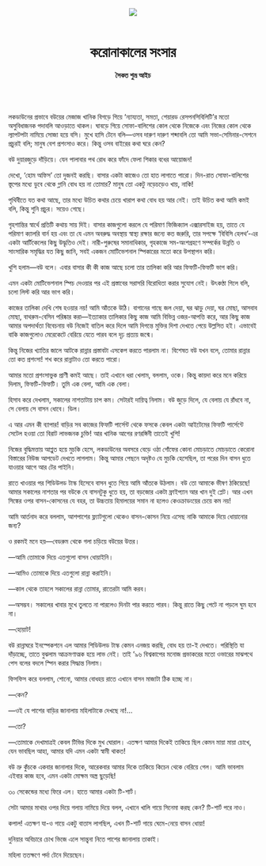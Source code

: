<div align=center>
<img src=https://images.prothomalo.com/prothomalo-bangla/2021-01/1d75151c-eff9-4e9f-ac28-aebc4618d00f/palo_bangla_og.png />
<br><br>
<h1>করোনাকালের সংসার</h1> 
<h4>সৈকত শুভ্র আইচ</h4>
<br><br>
</div>

লকডাউনের প্রভাবে বউয়ের মেজাজ খানিক বিগড়ে গিয়ে ‘ন্যায্যতা, সমতা, শেয়ারড রেসপনসিবিলিটি’র মতো অসুবিধাজনক পদাবলি আওড়াতে থাকল। ঘাবড়ে গিয়ে সোফা-বালিশের কোল থেকে নিজেকে এবং নিজের কোল থেকে ল্যাপটপটা নামিয়ে সোজা হয়ে বসি। মুখে হাসি টেনে বলি—ওসব দারুণ দারুণ শব্দাবলি তো আমি সভা-সেমিনার-সেশনে প্রচুরই বলি; মানুষ বেশ প্রশংসাও করে। কিন্তু ওসব বাইরের কথা ঘরে কেন?

বউ দুয়ারজুড়ে দাঁড়িয়ে। যেন পালাবার পথ রোধ করে ফাঁদে ফেলা শিকার বধের আয়োজন!

দেখো, ‘হোম অফিস’ তো দুজনই করছি। বাসার একটা কাজেও তো হাত লাগাতে পারো। দিন-রাত সোফা-বালিশের স্তূপের মধ্যে ডুবে থেকে গ্লানি বোধ হয় না তোমার? মানুষ তো একটু নড়েচড়েও খায়, নাকি!

পৃথিবীতে যত কথা আছে, তার মধ্যে উচিত কথার চেয়ে খারাপ কথা বোধ হয় আর নেই। তাই উচিত কথা আমি কমই বলি, কিন্তু শুনি প্রচুর। সয়েও গেছে।

গৃহশান্তির স্বার্থে প্রতিটি কথায় সায় দিই। বাসার কাজগুলো করলে যে পরিমাণ ফিজিক্যাল এক্সারসাইজ হয়, তাতে যে পরিমাণ ক্যালরি বার্ন হয় এবং তা যে এমন অবরুদ্ধ অবস্থায় স্বাস্থ্য রক্ষার জন্যে কত জরুরি, তার সপক্ষে ‘বিবিসি হেলথ’-এর একটা আর্টিকেলের কিছু উদ্ধৃতিও দেই। নারী-পুরুষের সমানাধিকার, গৃহকাজে সম-অংশগ্রহণে সম্পর্কের উন্নতি ও সাংসারিক সমৃদ্ধির যত কিছু জানি, সবই একজন মোটিভেশনাল স্পিকারের মতো করে উপস্থাপন করি।

খুশি হলাম—বউ বলে। এবার বাসার কী কী কাজ আছে চলো তার তালিকা করি আর ফিফটি-ফিফটি ভাগ করি।

এমন একটা মোটিভেশনাল স্পিচ দেওয়ার পর এই প্রস্তাবের সরাসরি বিরোধিতা করার সুযোগ নেই। উৎকণ্ঠা গিলে বলি, চলো লিস্ট করি আর ভাগ করি।

কাজের তালিকা দেখি শেষ হওয়ার নয়! আমি আঁতকে উঠি। বাগানের গাছে জল দেয়া, ঘর ঝাড়ু দেয়া, ঘর মোছা, আসবাব মোছা, বাথরুম-বেসিন পরিষ্কার করা—ইত্যাকার তালিকার কিছু কাজ আমি বিভিন্ন ওজর-আপত্তি করে, আর কিছু কাজ আমার অপদার্থতা বিবেচনায় বউ নিজেই বাতিল করে দিলে আমি দিগন্তে মুক্তির দিশা দেখতে পেয়ে উল্লসিত হই। এভাবেই বাকি কাজগুলোও মেরেকেটে বেরিয়ে যেতে পারব বলে দৃঢ় প্রত্যয় জন্মে।

কিন্তু নিজের খ্যাতির জালে আটকে রান্নার প্রস্তাবটা এসকেপ করতে পারলাম না। বিশেষত বউ যখন বলে, তোমার রান্নার তো কত প্রশংসা! শখ করে রান্নাটাও তো করতে পারো।

আমার মতো প্রশংসাভুক প্রাণী কমই আছে। তাই এখানে ধরা খেলাম, বললাম, ওকে। কিন্তু কায়দা করে মনে করিয়ে দিলাম, ফিফটি-ফিফটি। তুমি এক বেলা, আমি এক বেলা।

হিসাব করে দেখলাম, সকালের নাশতাটায় চাপ কম। সেটারই দায়িত্ব নিলাম। বউ জুড়ে দিলে, যে বেলায় যে রাঁধবে না, সে বেলায় সে বাসন ধোবে। ডিল।

এ আর এমন কী ব্যাপার! বাড়ির সব কাজের ফিফটি পার্সেন্ট থেকে ফসকে কেবল একটা আইটেমের ফিফটি পার্সেন্টে সেটেল হওয়া তো বিরাট লাভজনক চুক্তি! আর খানিক আগের রণরঙ্গিনী তাতেই খুশি!

নিজের বুদ্ধিমত্তায় আপ্লুত হয়ে মুচকি হেসে, লকডাউনের অবসরে বেড়ে ওঠা গোঁফের কোনা মোচড়াতে মোচড়াতে কেরোনা বিস্তারের নিউজ আপডেট দেখতে লাগলাম। কিন্তু আমার পেছনে অদৃষ্টও যে মুচকি হেসেছিল, তা পরের দিন বাসন ধুতে যাওয়ার আগে আর টের পাইনি।

রাতে খাওয়ার পর শিডিউলড টাস্ক হিসেবে বাসন ধুতে গিয়ে আমি আঁতকে উঠলাম। বউ তো আমাকে ভীষণ ঠকিয়েছে! আমার সকালের নাশতার পর বউকে যে বাসনটুকু ধুতে হয়, তা বড়জোর একটা ফ্রাইপ্যান আর খান দুই প্লেট। আর এখন সিঙ্কের ওপর বাসন-কোসনের যে বহর, তা উচ্চতায় হিমালয়ের সমান না হলেও কেওক্রাডংয়ের চেয়ে কম নয়!

আমি আর্তনাদ করে বললাম, আশপাশের ফ্ল্যাটগুলো থেকেও বাসন-কোসন নিয়ে এসেছ নাকি আমাকে দিয়ে ধোয়ানোর জন্য?

ও রকমই মনে হয়—বেডরুম থেকে গলা চড়িয়ে বউয়ের উত্তর।

—আমি তোমাকে দিয়ে এতগুলো বাসন ধোয়াইনি।

—আমিও তোমাকে দিয়ে এতগুলো রান্না করাইনি।

—কাল থেকে তাহলে সকালের রান্না তোমার, রাতেরটা আমি করব।

—অসম্ভব। সকালের খাবার মুখে তুলতে না পারলেও দিনটা পার করতে পারব। কিন্তু রাতে কিছু পেটে না পড়লে ঘুম হবে না।

—হোয়াট!

বউ রান্নাঘরে ইনস্পেকশনে এল আমার শিডিউলড টাস্ক কেমন এনজয় করছি, বোধ হয় তা-ই দেখতে। পরিস্থিতি যা দাঁড়াচ্ছে, তাতে বুঝলাম আক্রমণাত্মক হয়ে লাভ নেই। তাই ’৯৬ বিশ্বকাপের মনোজ প্রভাকরের মতো ওভারের মাঝপথে পেস বলের বদলে স্পিন করার সিদ্ধান্ত নিলাম।

ফিসফিস করে বললাম, শোনো, আমার বোধহয় রাতে এখানে বাসন মাজাটা ঠিক হচ্ছে না।

—কেন?

—ওই যে পাশের বাড়ির জানালায় মহিলাটাকে দেখছে না!...

—তো?

—তোমাকে দেখামাত্রই কেবল টিভির দিকে মুখ ঘোরাল। এতক্ষণ আমার দিকেই তাকিয়ে ছিল কেমন মায়া মায়া চোখে, যেন ভাবছিল আহা, আমার যদি এমন একটা স্বামী থাকত!

বউ ভ্রু কুঁচকে একবার জানালার দিকে, আরেকবার আমার দিকে তাকিয়ে কিচেন থেকে বেরিয়ে গেল। আমি ভাবলাম এইবার কাজ হবে, এমন একটা মোক্ষম অস্ত্র ছুড়েছি!

৩০ সেকেন্ডের মধ্যে ফিরে এল। হাতে আমার একটা টি-শার্ট।

সেটা আমার মাথার ওপর দিয়ে গলায় নামিয়ে দিয়ে বলল, এখানে খালি গায়ে সিনেমা করছ কেন? টি-শার্ট পরে নাও।

কপাল! এতক্ষণ যা-ও গায়ে একটু বাতাস লাগছিল, এখন টি-শার্ট গায়ে ঘেমে-নেয়ে বাসন ধোয়া!

দুনিয়ার অবিচারে চোখ ভিজে এলে সান্ত্বনা নিতে পাশের জানালায় তাকাই।

মহিলা ততক্ষণে পর্দা টেনে দিয়েছেন।
